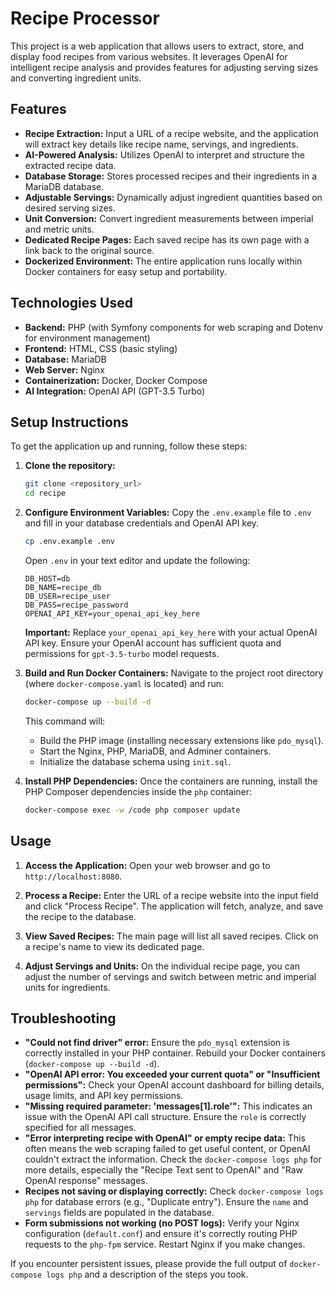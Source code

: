 # Recipe Processor

This project is a web application that allows users to extract, store, and display food recipes from various websites. It leverages OpenAI for intelligent recipe analysis and provides features for adjusting serving sizes and converting ingredient units.

## Features

-   **Recipe Extraction:** Input a URL of a recipe website, and the application will extract key details like recipe name, servings, and ingredients.
-   **AI-Powered Analysis:** Utilizes OpenAI to interpret and structure the extracted recipe data.
-   **Database Storage:** Stores processed recipes and their ingredients in a MariaDB database.
-   **Adjustable Servings:** Dynamically adjust ingredient quantities based on desired serving sizes.
-   **Unit Conversion:** Convert ingredient measurements between imperial and metric units.
-   **Dedicated Recipe Pages:** Each saved recipe has its own page with a link back to the original source.
-   **Dockerized Environment:** The entire application runs locally within Docker containers for easy setup and portability.

## Technologies Used

-   **Backend:** PHP (with Symfony components for web scraping and Dotenv for environment management)
-   **Frontend:** HTML, CSS (basic styling)
-   **Database:** MariaDB
-   **Web Server:** Nginx
-   **Containerization:** Docker, Docker Compose
-   **AI Integration:** OpenAI API (GPT-3.5 Turbo)

## Setup Instructions

To get the application up and running, follow these steps:

1.  **Clone the repository:**
    ```bash
    git clone <repository_url>
    cd recipe
    ```

2.  **Configure Environment Variables:**
    Copy the `.env.example` file to `.env` and fill in your database credentials and OpenAI API key.
    ```bash
    cp .env.example .env
    ```
    Open `.env` in your text editor and update the following:
    ```
    DB_HOST=db
    DB_NAME=recipe_db
    DB_USER=recipe_user
    DB_PASS=recipe_password
    OPENAI_API_KEY=your_openai_api_key_here
    ```
    **Important:** Replace `your_openai_api_key_here` with your actual OpenAI API key. Ensure your OpenAI account has sufficient quota and permissions for `gpt-3.5-turbo` model requests.

3.  **Build and Run Docker Containers:**
    Navigate to the project root directory (where `docker-compose.yaml` is located) and run:
    ```bash
    docker-compose up --build -d
    ```
    This command will:
    -   Build the PHP image (installing necessary extensions like `pdo_mysql`).
    -   Start the Nginx, PHP, MariaDB, and Adminer containers.
    -   Initialize the database schema using `init.sql`.

4.  **Install PHP Dependencies:**
    Once the containers are running, install the PHP Composer dependencies inside the `php` container:
    ```bash
    docker-compose exec -w /code php composer update
    ```

## Usage

1.  **Access the Application:**
    Open your web browser and go to `http://localhost:8080`.

2.  **Process a Recipe:**
    Enter the URL of a recipe website into the input field and click "Process Recipe". The application will fetch, analyze, and save the recipe to the database.

3.  **View Saved Recipes:**
    The main page will list all saved recipes. Click on a recipe's name to view its dedicated page.

4.  **Adjust Servings and Units:**
    On the individual recipe page, you can adjust the number of servings and switch between metric and imperial units for ingredients.

## Troubleshooting

-   **"Could not find driver" error:** Ensure the `pdo_mysql` extension is correctly installed in your PHP container. Rebuild your Docker containers (`docker-compose up --build -d`).
-   **"OpenAI API error: You exceeded your current quota" or "Insufficient permissions":** Check your OpenAI account dashboard for billing details, usage limits, and API key permissions.
-   **"Missing required parameter: 'messages[1].role'":** This indicates an issue with the OpenAI API call structure. Ensure the `role` is correctly specified for all messages.
-   **"Error interpreting recipe with OpenAI" or empty recipe data:** This often means the web scraping failed to get useful content, or OpenAI couldn't extract the information. Check the `docker-compose logs php` for more details, especially the "Recipe Text sent to OpenAI" and "Raw OpenAI response" messages.
-   **Recipes not saving or displaying correctly:** Check `docker-compose logs php` for database errors (e.g., "Duplicate entry"). Ensure the `name` and `servings` fields are populated in the database.
-   **Form submissions not working (no POST logs):** Verify your Nginx configuration (`default.conf`) and ensure it's correctly routing PHP requests to the `php-fpm` service. Restart Nginx if you make changes.

If you encounter persistent issues, please provide the full output of `docker-compose logs php` and a description of the steps you took.